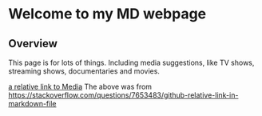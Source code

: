 # Welcome to my MD webpage
## Overview
This page is for lots of things. Including media suggestions, like TV shows, streaming shows, documentaries and movies.

[a relative link to Media](media.md)
The above was from https://stackoverflow.com/questions/7653483/github-relative-link-in-markdown-file

